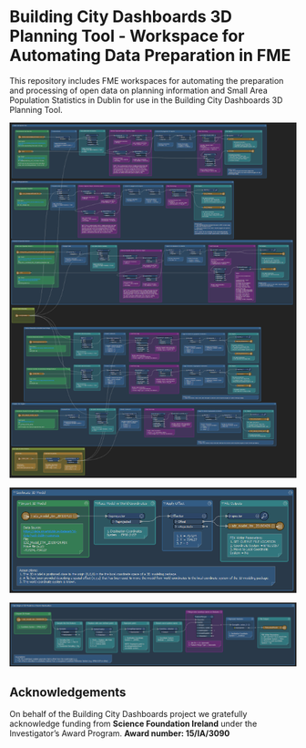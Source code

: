 # Building City Dashboards 3D Planning Tool - Workspace for Automating Data Preparation in FME

This repository includes FME workspaces for automating the preparation and processing of open data on planning information and Small Area Population Statistics in Dublin for use in the Building City Dashboards 3D Planning Tool.

![BCD_3D_Planning_Open_Data_Layer_Workspace](images/BCD_3D_Planning_Open_Data_Layer_Workspace.PNG)

![Geolocate3DModel](images/Geolocate3DModel.PNG)

![SetModelOriginByGeolocation](images/SetModelOriginByGeolocation.PNG)

## Acknowledgements
On behalf of the Building City Dashboards project we gratefully acknowledge funding from **Science Foundation Ireland** under the Investigator’s Award Program. **Award number: 15/IA/3090**

